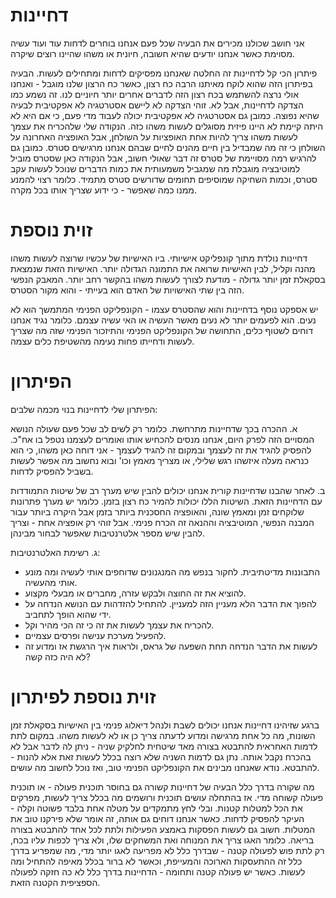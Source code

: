 דחיינות
======

אני חושב שכולנו מכירים את הבעיה שכל פעם אנחנו בוחרים לדחות עוד ועוד עשיה מסוימת כאשר אנחנו יודעים שהיא חשובה, חיונית או משהו שהיינו רוצים שיקרה. 

פיתרון הכי קל לדחיינות זה החלטה שאנחנו מפסיקים לדחות ומתחילים לעשות. הבעיה בפיתרון הזה שהוא לוקח מאיתנו הרבה כח רצון, כאשר כח הרצון שלנו מוגבל - ואנחנו אולי נרצה להשתמש בכח רצון הזה לדברים אחרים יותר חיוניים לנו. זה נשמע כמו הצדקה לדחיינות, אבל לא. זוהי הצדקה לא ליישם אסטרטגיה לא אפקטיבית לבעיה שהיא נפוצה. כמובן גם אסטרטגיה לא אפקטיבית יכולה לעבוד מדי פעם, כי אם היא לא היתה קיימת לא היינו פיזית מסוגלים לעשות משהו כזה. הנקודה שלי שלהכריח את עצמך לעשות משהו צריך להיות אחת האופציות על השולחן, אבל האופציה האחרונה על השולחן כי זה מה שמבדיל בין חיים מהנים לחיים שבהם אנחנו מרגישים סטרס. כמובן גם להרגיש רמה מסויימת של סטרס זה דבר שאולי חשוב, אבל הנקודה כאן שסטרס מוביל למוטיבציה מוגבלת מה שמגביל משמעותית את כמות הדברים שנוכל לעשות עקב סטרס, וכמות השחיקה שמוסיפים תחומים שדורשים סטרס מתמיד. כלומר רצוי להמנע ממנו כמה שאפשר - כי ידוע שצריך אותו בכל מקרה. 

זוית נוספת
====== 

דחיינות נולדת מתוך קונפליקט אישיותי. ביו האישיות של עכשיו שרוצה לעשות משהו מהנה וקליל, לבין האישיות שרואה את התמונה הגדולה יותר. האישיות הזאת שנמצאת בסקאלת זמן יותר גדולה - מודעת לצורך לעשות משהו בהקשר רחב יותר. המאבק הנפשי הזה בין שתי האישויות של האדם הוא בעייתי - והוא מקור הסטרס. 

יש אספקט נוסף בדחיינות והוא שהסטרס עצמו - הקונפליקט הפנימי המתמשך הוא לא נעים. הוא לפעמים יותר לא נעים מאשר העשיה או האי עשיה עצמם. כלומר נגיד אנחנו דוחים לשטוף כלים, התחושה של הקונפליקט הפנימי והתיזכור הפנימי שזה מה שצריך לעשות ודחייתו פחות נעימה מהשטיפת כלים עצמה. 

הפיתרון
===== 

הפיתרון שלי לדחיינות בנוי מכמה שלבים: 

א. ההכרה בכך שדחיינות מתרחשת. כלומר רק לשים לב שכל פעם שעולה הנושא המסויים הזה לפרק היום, אנחנו מנסים להכחיש אותו ואומרים לעצמנו נטפל בו אח"כ. להפסיק להגיד את זה לעצמך ובמקום זה להגיד לעצמך - אני דוחה כאן משהו, כי הוא כנראה מעלה איזשהו רגש שלילי, או מצריך מאמץ וכו' ובוא נחשוב מה אפשר לעשות בשביל להפסיק לדחות. 

ב. לאחר שהבנו שדחיינות קורית אנחנו יכולים להבין שיש מערך רב של שיטות התמודדות עם הדחיינות הזאת. השיטות הללו יכולות להמיר כח רצון בזמן. כלומר יש מערך פתרונות שלוקחים זמן ומאמץ שונה, והאופציה החסכנית ביותר בזמן אבל היקרה ביותר עבור המבנה הנפשי, המוטיבציה וההנאה זה הכרח פנימי. אבל זוהי רק אופציה אחת - וצריך להבין שיש מספר אלטרנטיבות שאפשר לבחור מבינהן. 

ג. רשימת האלטרנטיבות: 
- התבוננות מדיטתיבית. לחקור בנפש מה המנגנונים שדוחפים אותי לעשיה ומה מונע אותי מהעשיה. 
- להוציא את זה החוצה ולבקש עזרה, מחברים או מבעלי מקצוע. 
- להפוך את הדבר הלא מעניין הזה למעניין. להתחיל להזדהות עם הנושא הנדחה על ידי שהוא הופך לתחביב. 
- להכריח את עצמך לעשות את זה כי זה הכי מהיר וקל. 
- להפעיל מערכת ענישה ופרסים עצמיים. 
- לעשות את הדבר הנדחה תחת השפעה של גראס, ולראות איך הרגשת אז ומדוע זה לא היה כזה קשה? 

זוית נוספת לפיתרון
=====

ברגע שזיהינו דחיינות אנחנו יכולים לשבת ולנהל דיאלוג פנימי בין האישיות בסקאלת זמן השונות, מה כל אחת מרגישה ומדוע לדעתה צריך כן או לא לעשות משהו. במקום לתת לדמות האחראית להתבטא בצורה מאד שיטחית לחלקיק שניה - ניתן לה לדבר אבל לא בהכרח נקבל אותה. נתן גם לדמות השניה שלא רוצה בכלל לעשות זאת אלא להנות - להתבטא. נודא שאנחנו מבינים את הקונפליקט הפנימי טוב, ואז נוכל לחשוב מה עושים. 

מה שקורה בדרך כלל הבעיה של דחיינות קשורה גם בחוסר תוכנית פעולה - או תוכנית פעולה קשוחה מדי. אז בהתחלה עושים תוכנית ורושמים מה בכלל צריך לעשות, מפרקים את הכל למטלות קטנות. ובלי לחץ מתמקדים על מטלה אחת בלבד פשוטה וקלה - העיקר להפסיק לדחות. כאשר אנחנו דוחים גם אותה, זה אומר שלא פירקנו טוב את המטלות. חשוב גם לעשות הפסקות באמצע הפעילות ולתת לכל אחד להתבטא בצורה בריאה. כלומר האגו צריך את המנוחה ואת המשחקים שלו, ולא צריך לכפות עליו בכח, רק לתת פוש לפעולה קטנה - שבדרך כלל לא מפריעה לאגו יותר מדי, מה שמפריע בדרך כלל זה ההתעסקות הארוכה והמעייפת, וכאשר לא ברור בכלל מאיפה להתחיל ומה לעשות. כאשר יש פעולה קטנה ותחומה - הדחיינות בדרך כלל לא כה חזקה לפעולה הספציפית הקטנה הזאת.  
